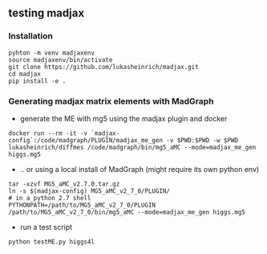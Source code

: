 ## testing madjax

### Installation

```
pyhton -m venv madjaxenv
source madjaxenv/bin/activate
git clone https://github.com/lukasheinrich/madjax.git
cd madjax
pip install -e .
```


### Generating madjax matrix elements with MadGraph

* generate the ME with mg5 using the madjax plugin and docker

```
docker run --rm -it -v `madjax-config`:/code/madgraph/PLUGIN/madjax_me_gen -v $PWD:$PWD -w $PWD lukasheinrich/diffmes /code/madgraph/bin/mg5_aMC --mode=madjax_me_gen higgs.mg5
```

* .. or using a local install of MadGraph (might require its own python env)

```
tar -xzvf MG5_aMC_v2.7.0.tar.gz 
ln -s $(madjax-config) MG5_aMC_v2_7_0/PLUGIN/
# in a python 2.7 shell
PYTHONPATH=/path/to/MG5_aMC_v2_7_0/PLUGIN /path/to/MG5_aMC_v2_7_0/bin/mg5_aMC --mode=madjax_me_gen higgs.mg5
```


* run a test script
```
python testME.py higgs4l
```
